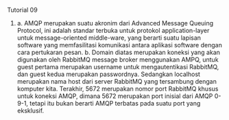 Tutorial 09

1.  a. AMQP merupakan suatu akronim dari Advanced Message Queuing Protocol, ini adalah standar terbuka untuk
protokol application-layer untuk message-oriented middle-ware, yang berarti suatu lapisan software yang memfasilitasi
komunikasi antara aplikasi software dengan cara pertukaran pesan.
    b. Domain diatas merupakan koneksi yang akan digunakan oleh RabbitMQ message broker menggunakan AMPQ, untuk guest pertama
merupakan username untuk mengautentikasi RabbitMQ, dan guest kedua merupakan passwordnya. Sedangkan localhost merupakan nama host
dari server RabbitMQ yang tersambung dengan komputer kita. Terakhir, 5672 merupakan nomor port RabbitMQ khusus untuk koneksi AMQP,
dimana 5672 merupakan port inisial dari AMQP 0-9-1, tetapi itu bukan berarti AMQP terbatas pada suatu port yang eksklusif.